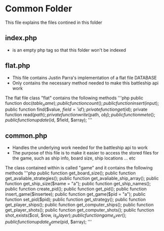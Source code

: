 # Common Folder
This file explains the files contined in this folder

## index.php
- is an empty php tag so that this folder won't be indexed

## flat.php
- This file contains Justin Parra's implementation of a flat file DATABASE
- Only contains the necessary method needed to make this battleship api work

The flat file class "flat" contains the following methods
'''php
  public function doc($table_name);
  public function count();
  public function insert($input);
  public function find($value, $field = 'id');
  private function get($id);
  private function read($path);
  private function write($path, $obj);
  public function meta();
  public function update($id, $field, $array);
'''

## common.php
- Handles the underlying work needed for the battleship api to work
- The purpose of this file is to make it easier to access the stored files for the game, such as ship info, board size, ship locations ... etc

The class contained within is called "game" and it contains the following methods
'''php
  public function get_board_size();
  public function get_avaliable_strategies();
  public function get_avaliable_ship_array();
  public function get_ship_size($name = "a");
  public function get_ship_names();
  public function create_pid();
  public function get_pid();
  public function insert_game($insertee);
  public function get_game($pid = "a");
  public function set_pid($pid);
  public function get_strategy();
  public function get_player_ships();
  public function get_computer_ships();
  public function get_player_shots();
  public function get_computer_shots();
  public function shot_exists($col, $row, $is_player);
  public function game_over();
  public function update_game($pid, $array);
'''
